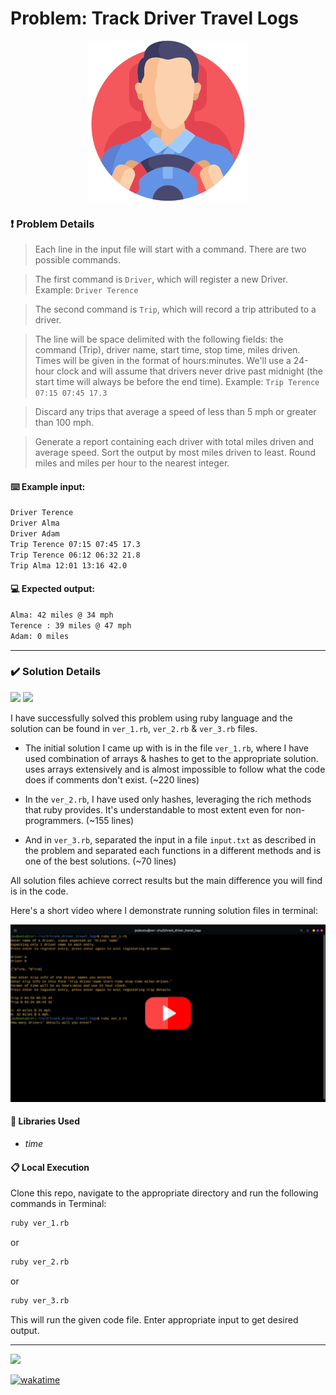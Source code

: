 # Problem: Track Driver Travel Logs

<div align="center">
  <img src="assets/project_logo.png" />
</div>

### ❗ Problem Details

> Each line in the input file will start with a command. There are two
> possible commands.

> The first command is `Driver`, which will register a new Driver.
> Example: `Driver Terence`

> The second command is `Trip`, which will record a trip attributed to a
> driver.

> The line will be space delimited with the following fields:
> the command (Trip), driver name, start time, stop time, miles driven.
> Times will be given in the format of hours:minutes. We'll use a
> 24-hour clock and will assume that drivers never drive past midnight
> (the start time will always be before the end time).
> Example: `Trip Terence 07:15 07:45 17.3`

> Discard any trips that average a speed of less than 5 mph or greater
> than 100 mph.

> Generate a report containing each driver with total miles driven and
> average speed. Sort the output by most miles driven to least. Round
> miles and miles per hour to the nearest integer.

#### ⌨️ Example input:

```bash
Driver Terence
Driver Alma
Driver Adam
Trip Terence 07:15 07:45 17.3
Trip Terence 06:12 06:32 21.8
Trip Alma 12:01 13:16 42.0
```

#### 💻 Expected output:

```bash
Alma: 42 miles @ 34 mph
Terence : 39 miles @ 47 mph
Adam: 0 miles
```

---

### ✔️ Solution Details

<img src="https://img.shields.io/badge/Ruby2-CC342D?style=for-the-badge&logo=ruby&logoColor=white" />
<img src="https://img.shields.io/badge/Ruby3-CC342D?style=for-the-badge&logo=ruby&logoColor=white" />

I have successfully solved this problem using ruby language and the solution can be found in `ver_1.rb`, `ver_2.rb` & `ver_3.rb` files.

- The initial solution I came up with is in the file `ver_1.rb`, where I have used combination of arrays & hashes to get to the appropriate solution. uses arrays extensively and is almost impossible to follow what the code does if comments don't exist. (~220 lines)

- In the `ver_2.rb`, I have used only hashes, leveraging the rich methods that ruby provides. It's understandable to most extent even for non-programmers. (~155 lines)

- And in `ver_3.rb`, separated the input in a file `input.txt` as described in the problem and separated each functions in a different methods and is one of the best solutions. (~70 lines)

All solution files achieve correct results but the main difference you will find is in the code.

Here's a short video where I demonstrate running solution files in terminal:

[![Video Thumbnail](assets/yt-thumbnail.png)](https://www.youtube.com/watch?v=QUsJcMB4z5E "Track Driver Travel Logs")

#### 💎 Libraries Used

- _time_

#### 📋 Local Execution

Clone this repo, navigate to the appropriate directory and run the following commands in Terminal:

```bash
ruby ver_1.rb
```

or

```bash
ruby ver_2.rb
```

or

```bash
ruby ver_3.rb
```

This will run the given code file. Enter appropriate input to get desired output.

---

![](https://visitor-badge-reloaded.herokuapp.com/badge?page_id=juzershakir.track_driving_history&color=000000&lcolor=000000&style=for-the-badge&logo=Github)

<a href="https://wakatime.com/badge/github/JuzerShakir/track_driving_history"><img src="https://wakatime.com/badge/github/JuzerShakir/track_driving_history.svg" alt="wakatime"></a>
